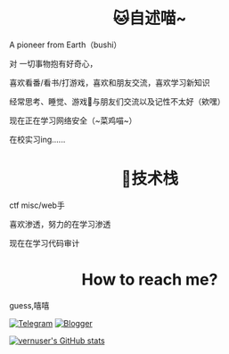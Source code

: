 
<h1 align="center">🐱自述喵~</h1>

<p>A pioneer from Earth（bushi）</p>

<p>对 一切事物抱有好奇心，</p>

<p>喜欢看番/看书/打游戏，喜欢和朋友交流，喜欢学习新知识</p>

<p>经常思考、睡觉、游戏🤺与朋友们交流以及记性不太好（欸嘿）</p>

<p>现在正在学习网络安全（~菜鸡喵~）</p>

<p>在校实习ing......</p>

<h1 align="center">🔭技术栈</h1>

<p>ctf misc/web手</p>

<p>喜欢渗透，努力的在学习渗透</p>

<p>现在在学习代码审计</p>

<h1 align="center">How to reach me?</h1>

guess,嘻嘻



[![Telegram](https://img.shields.io/badge/Telegram-2CA5E0?logo=telegram&logoColor=white)](https://t.me/NightZer0x)
[![Blogger](https://img.shields.io/badge/Blogger-%23FF5722.svg?logo=blogger&logoColor=white)](https://vernus.top/vernus)

[![vernuser's GitHub stats](https://github-readme-stats.vercel.app/api?username=vernuser)](https://github.com/vernuser)

